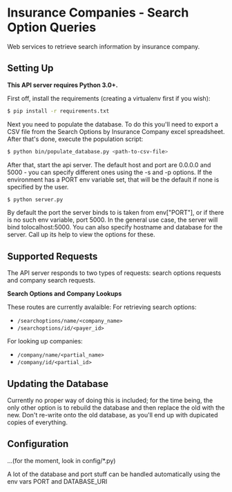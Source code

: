 Insurance Companies - Search Option Queries
===========================================
Web services to retrieve search information by insurance company.

Setting Up
----------
**This API server requires Python 3.0+.**


First off, install the requirements (creating a virtualenv first if you wish):
```bash
$ pip install -r requirements.txt
```

Next you need to populate the database. To do this you'll need to export a CSV file from the Search Options by Insurance Company excel spreadsheet. After that's done, execute the population script:
```bash
$ python bin/populate_database.py <path-to-csv-file>
```

After that, start the api server. The default host and port are 0.0.0.0 and 5000 - you can specify different ones using the -s and -p options. If the environment has a PORT env variable set, that will be the default if none is specified by the user.
```bash
$ python server.py
```

By default the port the server binds to is taken from env["PORT"], or if there is no such env variable, port 5000. In the general use case, the server will bind tolocalhost:5000. You can also specify hostname and database for the server. Call up its help to view the options for these.

Supported Requests
------------------
The API server responds to two types of requests: search options requests and company search requests.

**Search Options and Company Lookups**

These routes are currently avalaible:
For retrieving search options:
* `/searchoptions/name/<company_name>`
* `/searchoptions/id/<payer_id>`

For looking up companies:
* `/company/name/<partial_name>`
* `/company/id/<partial_id>`

Updating the Database
---------------------
Currently no proper way of doing this is included; for the time being, the only other option is to rebuild the database and then replace the old with the new. Don't re-write onto the old database, as you'll end up with dupicated copies of everything.

Configuration
-------------
...(for the moment, look in config/*.py)

A lot of the database and port stuff can be handled automatically using the env vars PORT and DATABASE_URI
